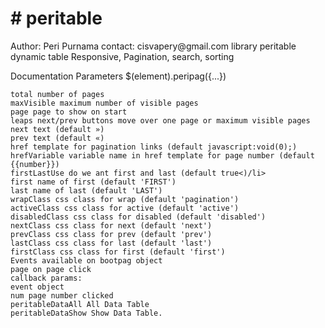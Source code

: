 ﻿<h1># peritable</h1>
Author: Peri Purnama
contact: cisvapery@gmail.com
library peritable dynamic table Responsive, Pagination, search, sorting

Documentation
Parameters $(element).peripag({...})

<pre><code>total number of pages
maxVisible maximum number of visible pages
page page to show on start
leaps next/prev buttons move over one page or maximum visible pages
next text (default »)
prev text (default «)
href template for pagination links (default javascript:void(0);)
hrefVariable variable name in href template for page number (default {{number}})
firstLastUse do we ant first and last (default true<)/li>
first name of first (default 'FIRST')
last name of last (default 'LAST')
wrapClass css class for wrap (default 'pagination')
activeClass css class for active (default 'active')
disabledClass css class for disabled (default 'disabled')
nextClass css class for next (default 'next')
prevClass css class for prev (default 'prev')
lastClass css class for last (default 'last')
firstClass css class for first (default 'first')
Events available on bootpag object
page on page click 
callback params:
event object
num page number clicked
peritableDataAll All Data Table
peritableDataShow Show Data Table.
</code></pre>
